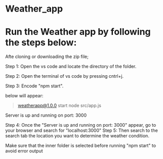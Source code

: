# Weather_app
# Run the Weather app by following the steps below:

Afte cloning or downloading the zip file;

Step 1: Open the vs code and locate the directory of the folder.

Step 2: Open the terminal of vs code by pressing cntrl+j.

Step 3: Encode "npm start".

below will appear:
> weatherapp@1.0.0 start
> node src/app.js

Server is up and running on port:  3000

Step 4: Once the "Server is up and running on port: 3000" appear, go to your browser and search for "localhost:3000"
Step 5: Then search to the search tab the location you want to determine the weather condition.

Make sure that the inner folder is selected before running "npm start" to avoid error output
